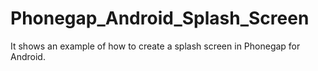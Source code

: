 Phonegap_Android_Splash_Screen
==============================

It shows an example of how to create a splash screen in Phonegap for Android.
